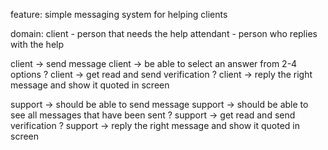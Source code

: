 feature:
simple messaging system for helping clients

domain:
client - person that needs the help
attendant - person who replies with the help

client -> send message
client -> be able to select an answer from 2-4 options
? client -> get read and send verification
? client -> reply the right message and show it quoted in screen

support -> should be able to send message
support -> should be able to see all messages that have been sent
? support -> get read and send verification
? support -> reply the right message and show it quoted in screen
